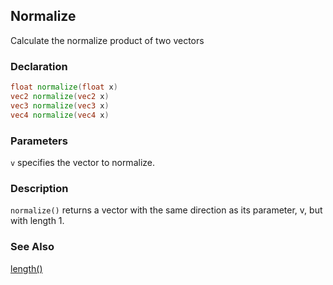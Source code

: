 ## Normalize
Calculate the normalize product of two vectors

### Declaration
```glsl
float normalize(float x)  
vec2 normalize(vec2 x)  
vec3 normalize(vec3 x)  
vec4 normalize(vec4 x)
```

### Parameters
```v``` specifies the vector to normalize.

### Description
```normalize()``` returns a vector with the same direction as its parameter, v, but with length 1.

### See Also

[length()](index.html#length.md)